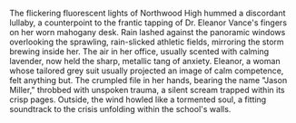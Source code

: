The flickering fluorescent lights of Northwood High hummed a discordant lullaby, a counterpoint to the frantic tapping of Dr. Eleanor Vance's fingers on her worn mahogany desk.  Rain lashed against the panoramic windows overlooking the sprawling, rain-slicked athletic fields, mirroring the storm brewing inside her.  The air in her office, usually scented with calming lavender, now held the sharp, metallic tang of anxiety.  Eleanor, a woman whose tailored grey suit usually projected an image of calm competence, felt anything but.  The crumpled file in her hands, bearing the name "Jason Miller," throbbed with unspoken trauma, a silent scream trapped within its crisp pages.  Outside, the wind howled like a tormented soul, a fitting soundtrack to the crisis unfolding within the school's walls.
